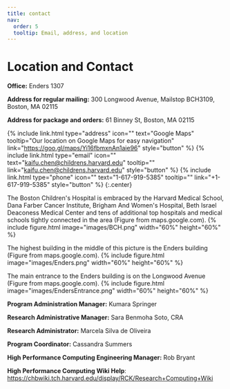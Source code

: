 ```yaml
---
title: contact
nav:
  order: 5
  tooltip: Email, address, and location
---
```


# <i class="fas fa-envelope"></i>Location and Contact

**Office:** 
Enders 1307 

**Address for regular mailing:**
300 Longwood Avenue, Mailstop BCH3109, Boston, MA 02115

**Address for package and orders:**
61 Binney St, Boston, MA 02115 

{%
  include link.html
  type="address"
  icon=""
  text="Google Maps"
  tooltip="Our location on Google Maps for easy navigation"
  link="https://goo.gl/maps/Yi16fbmxnAn1aie96"
  style="button"
%}
{%
  include link.html
  type="email"
  icon=""
  text="kaifu.chen@childrens.harvard.edu"
  tooltip=""
  link="kaifu.chen@childrens.harvard.edu"
  style="button"
%}
{%
  include link.html
  type="phone"
  icon=""
  text="1-617-919-5385"
  tooltip=""
  link="+1-617-919-5385"
  style="button"
%}
{:.center}

The Boston Children's Hospital is embraced by the Harvard Medical School, Dana Farber Cancer Institute, Brigham And Women's Hospital, Beth Israel Deaconess Medical Center and tens of additional top hospitals and medical schools tightly connected in the area (Figure from maps.google.com).
{%
  include figure.html
  image="images/BCH.png"
  width="60%"
  height="60%"
%}


The highest building in the middle of this picture is the Enders building (Figure from maps.google.com).
{%
  include figure.html
  image="images/Enders.png"
  width="60%"
  height="60%"
%}

The main entrance to the Enders building is on the Longwood Avenue (Figure from maps.google.com).
{%
  include figure.html
  image="images/EndersEntrance.png"
  width="60%"
  height="60%"
%}


**Program Administration Manager:** Kumara Springer

**Research Administrative Manager:** Sara Benmoha Soto, CRA

**Research Administrator:** Marcela Silva de Oliveira

**Program Coordinator:** Cassandra Summers

**High Performance Computing Engineering Manager:** Rob Bryant

**High Performance Computing Wiki Help**: https://chbwiki.tch.harvard.edu/display/RCK/Research+Computing+Wiki

